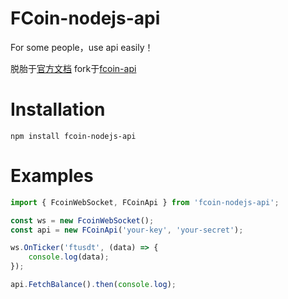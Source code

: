 # FCoin-nodejs-api
For some people，use api easily！

脱胎于[官方文档](https://developer.fcoin.com/zh.html)
fork于[fcoin-api](https://github.com/superhuai/fcoin-api)

# Installation
```
npm install fcoin-nodejs-api
```
# Examples
```ts
import { FcoinWebSocket, FCoinApi } from 'fcoin-nodejs-api';

const ws = new FcoinWebSocket();
const api = new FCoinApi('your-key', 'your-secret');

ws.OnTicker('ftusdt', (data) => {
    console.log(data);
});

api.FetchBalance().then(console.log);
```
